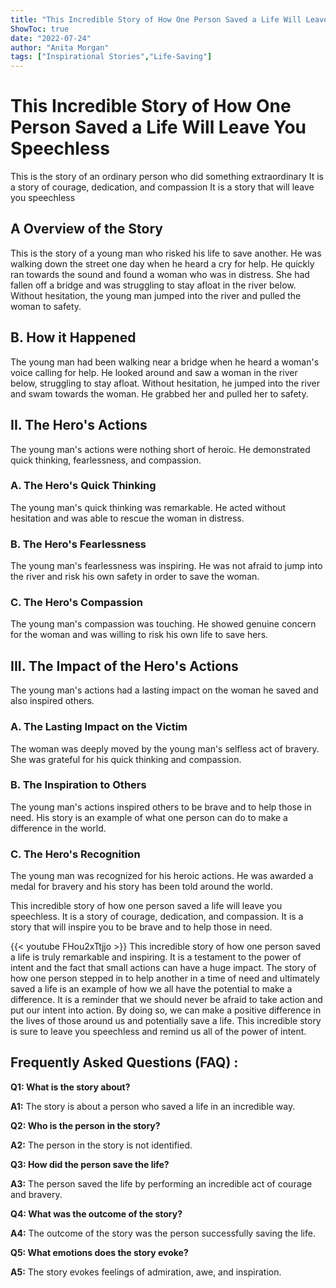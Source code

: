 ```yaml
---
title: "This Incredible Story of How One Person Saved a Life Will Leave You Speechless"
ShowToc: true 
date: "2022-07-24"
author: "Anita Morgan" 
tags: ["Inspirational Stories","Life-Saving"]
---
```

# This Incredible Story of How One Person Saved a Life Will Leave You Speechless

This is the story of an ordinary person who did something extraordinary It is a story of courage, dedication, and compassion It is a story that will leave you speechless

## A Overview of the Story

This is the story of a young man who risked his life to save another. He was walking down the street one day when he heard a cry for help. He quickly ran towards the sound and found a woman who was in distress. She had fallen off a bridge and was struggling to stay afloat in the river below. Without hesitation, the young man jumped into the river and pulled the woman to safety.

## B. How it Happened

The young man had been walking near a bridge when he heard a woman's voice calling for help. He looked around and saw a woman in the river below, struggling to stay afloat. Without hesitation, he jumped into the river and swam towards the woman. He grabbed her and pulled her to safety.

## II. The Hero's Actions

The young man's actions were nothing short of heroic. He demonstrated quick thinking, fearlessness, and compassion.

### A. The Hero's Quick Thinking

The young man's quick thinking was remarkable. He acted without hesitation and was able to rescue the woman in distress.

### B. The Hero's Fearlessness

The young man's fearlessness was inspiring. He was not afraid to jump into the river and risk his own safety in order to save the woman.

### C. The Hero's Compassion

The young man's compassion was touching. He showed genuine concern for the woman and was willing to risk his own life to save hers.

## III. The Impact of the Hero's Actions

The young man's actions had a lasting impact on the woman he saved and also inspired others.

### A. The Lasting Impact on the Victim

The woman was deeply moved by the young man's selfless act of bravery. She was grateful for his quick thinking and compassion.

### B. The Inspiration to Others

The young man's actions inspired others to be brave and to help those in need. His story is an example of what one person can do to make a difference in the world.

### C. The Hero's Recognition

The young man was recognized for his heroic actions. He was awarded a medal for bravery and his story has been told around the world.

This incredible story of how one person saved a life will leave you speechless. It is a story of courage, dedication, and compassion. It is a story that will inspire you to be brave and to help those in need.

{{< youtube FHou2xTtjjo >}} 
This incredible story of how one person saved a life is truly remarkable and inspiring. It is a testament to the power of intent and the fact that small actions can have a huge impact. The story of how one person stepped in to help another in a time of need and ultimately saved a life is an example of how we all have the potential to make a difference. It is a reminder that we should never be afraid to take action and put our intent into action. By doing so, we can make a positive difference in the lives of those around us and potentially save a life. This incredible story is sure to leave you speechless and remind us all of the power of intent.

## Frequently Asked Questions (FAQ) :
**Q1: What is the story about?**

**A1:** The story is about a person who saved a life in an incredible way.

**Q2: Who is the person in the story?**

**A2:** The person in the story is not identified.

**Q3: How did the person save the life?**

**A3:** The person saved the life by performing an incredible act of courage and bravery.

**Q4: What was the outcome of the story?**

**A4:** The outcome of the story was the person successfully saving the life.

**Q5: What emotions does the story evoke?**

**A5:** The story evokes feelings of admiration, awe, and inspiration.




